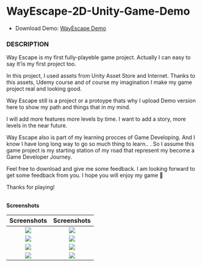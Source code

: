 # WayEscape-2D-Unity-Game-Demo
- Download Demo: <a href="https://drive.google.com/file/d/1bkFlI5MDcat62lLcNzB3GpVYiOXQDabx/view?usp=sharing">WayEscape Demo</a>

<h3>DESCRIPTION</h3>
Way Escape is my first fully-playeble game project. Actually I can easy to say It’is my first project too.

In this project, I used assets from Unity Asset Store and Internet. Thanks to this assets, Udemy course and of course my imagination I make my game project real and looking good.

Way Escape still is a project or a protoype thats why I upload Demo version here to show my path and things that in my mind.

I will add more features more levels by time. I want to add a story, more levels in the near future.

Way Escape also is part of my learning procces of Game Developing. And I know I have long long way to go so much thing to learn.. . So I assume this game project is my starting station of my road that represent my become a Game Developer Journey.

Feel free to download and give me some feedback. I am looking forward to get some feedback from you. I hope you will enjoy my game 🙂

Thanks for playing!

<br><b>Screenshots</b>

	
Screenshots           |  Screenshots 
:-------------------------:|:-------------------------:
![](https://kenanegeweb.files.wordpress.com/2021/05/2021-05-10.png?w=1024)  |  ![](https://kenanegeweb.files.wordpress.com/2021/05/2021-05-10-4.png?w=1024)
![](https://kenanegeweb.files.wordpress.com/2021/05/2021-05-10-1.png?w=1024)  |  ![](https://kenanegeweb.files.wordpress.com/2021/05/2021-05-10-8.png?w=1024)
![](https://kenanegeweb.files.wordpress.com/2021/05/2021-05-10-6.png?w=1024)  |  ![](https://kenanegeweb.files.wordpress.com/2021/05/2021-05-10-7.png?w=1024)
![](https://kenanegeweb.files.wordpress.com/2021/05/2021-05-10-9.png?w=1024)  |  ![](https://kenanegeweb.files.wordpress.com/2021/05/2021-05-10-10.png?w=1024)
